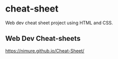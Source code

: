 # cheat-sheet
Web dev cheat sheet project using HTML and CSS.

## Web Dev Cheat-sheets

https://nimure.github.io/Cheat-Sheet/
